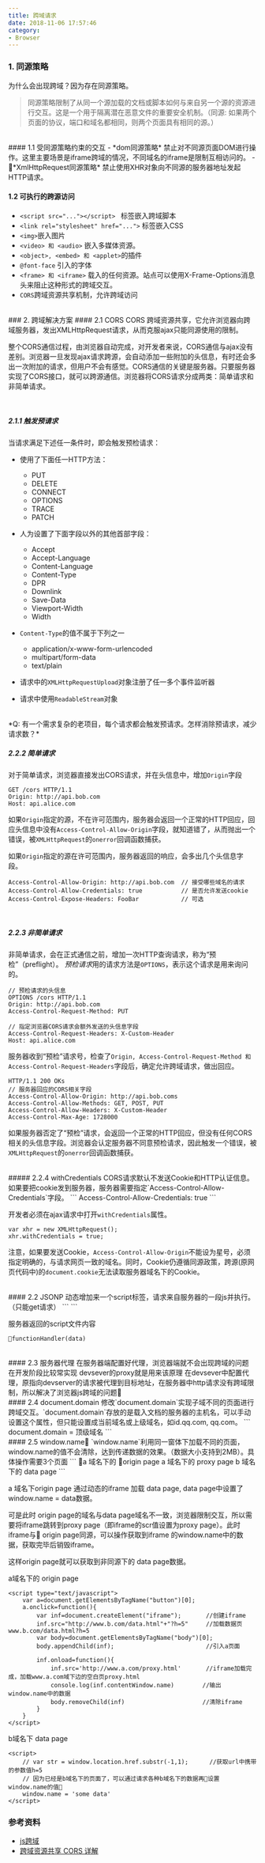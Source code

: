 ```yaml
---
title: 跨域请求
date: 2018-11-06 17:57:46
category:
- Browser
---
```

### 1. 同源策略
为什么会出现跨域？因为存在同源策略。

> 同源策略限制了从同一个源加载的文档或脚本如何与来自另一个源的资源进行交互。这是一个用于隔离潜在恶意文件的重要安全机制。（同源: 如果两个页面的协议，端口和域名都相同，则两个页面具有相同的源。）

<br/>
#### 1.1 受同源策略约束的交互
- *dom同源策略*
  禁止对不同源页面DOM进行操作。这里主要场景是iframe跨域的情况，不同域名的iframe是限制互相访问的。
- *XmlHttpRequest同源策略*
  禁止使用XHR对象向不同源的服务器地址发起HTTP请求。
<br/>

#### 1.2 可执行的跨源访问
- `<script src="..."></script> ` 标签嵌入跨域脚本 
- `<link rel="stylesheet" href="...">` 标签嵌入CSS
- `<img>`嵌入图片
- `<video> 和 <audio>` 嵌入多媒体资源。
- `<object>, <embed> 和 <applet>`的插件
- `@font-face` 引入的字体
- `<frame> 和 <iframe>` 载入的任何资源。站点可以使用X-Frame-Options消息头来阻止这种形式的跨域交互。
- `CORS`跨域资源共享机制，允许跨域访问

<br/>
### 2. 跨域解决方案
#### 2.1 CORS
CORS 跨域资源共享，它允许浏览器向跨域服务器，发出XMLHttpRequest请求，从而克服ajax只能同源使用的限制。

整个CORS通信过程，由浏览器自动完成，对开发者来说，CORS通信与ajax没有差别。浏览器一旦发现ajax请求跨源，会自动添加一些附加的头信息，有时还会多出一次附加的请求，但用户不会有感觉。CORS通信的关键是服务器。只要服务器实现了CORS接口，就可以跨源通信。浏览器将CORS请求分成两类：简单请求和非简单请求。

<br/>

##### 2.1.1 触发预请求
当请求满足下述任一条件时，即会触发预检请求：
- 使用了下面任一HTTP方法：
    - PUT
    - DELETE
    - CONNECT
    - OPTIONS
    - TRACE
    - PATCH

- 人为设置了下面字段以外的其他首部字段：
    - Accept
    - Accept-Language
    - Content-Language
    - Content-Type
    - DPR
    - Downlink
    - Save-Data
    - Viewport-Width
    - Width

- `Content-Type`的值不属于下列之一
    - application/x-www-form-urlencoded
    - multipart/form-data
    - text/plain
    
- 请求中的`XMLHttpRequestUpload`对象注册了任一多个事件监听器
- 请求中使用`ReadableStream`对象

<br/>
*Q: 有一个需求复杂的老项目，每个请求都会触发预请求。怎样消除预请求，减少请求数？*



<br/>

##### 2.2.2 简单请求
对于简单请求，浏览器直接发出CORS请求，并在头信息中，增加`Origin`字段
```
GET /cors HTTP/1.1
Origin: http://api.bob.com
Host: api.alice.com
```
如果`Origin`指定的源，不在许可范围内，服务器会返回一个正常的HTTP回应，回应头信息中没有`Access-Control-Allow-Origin`字段，就知道错了，从而抛出一个错误，被`XMLHttpRequest`的`onerror`回调函数捕获。

如果`Origin`指定的源在许可范围内，服务器返回的响应，会多出几个头信息字段。
```
Access-Control-Allow-Origin: http://api.bob.com  // 接受哪些域名的请求
Access-Control-Allow-Credentials: true           // 是否允许发送cookie
Access-Control-Expose-Headers: FooBar            // 可选
```


<br/>

##### 2.2.3 非简单请求
非简单请求，会在正式通信之前，增加一次HTTP查询请求，称为“预检”（preflight）。
*预检请求*用的请求方法是`OPTIONS`，表示这个请求是用来询问的。
```
// 预检请求的头信息
OPTIONS /cors HTTP/1.1
Origin: http://api.bob.com
Access-Control-Request-Method: PUT

// 指定浏览器CORS请求会额外发送的头信息字段
Access-Control-Request-Headers: X-Custom-Header 
Host: api.alice.com
```


服务器收到“预检”请求号，检查了`Origin, Access-Control-Request-Method 和 Access-Control-Request-Headers`字段后，确定允许跨域请求，做出回应。
```
HTTP/1.1 200 OKs
// 服务器回应的CORS相关字段
Access-Control-Allow-Origin: http://api.bob.coms
Access-Control-Allow-Methods: GET, POST, PUT
Access-Control-Allow-Headers: X-Custom-Header
Access-Control-Max-Age: 1728000
```

如果服务器否定了“预检”请求，会返回一个正常的HTTP回应，但没有任何CORS相关的头信息字段。浏览器会认定服务器不同意预检请求，因此触发一个错误，被`XMLHttpRequest`的`onerror`回调函数捕获。


<br/>
##### 2.2.4 withCredentials
CORS请求默认不发送Cookie和HTTP认证信息。如果要把cookie发到服务器，服务器需要指定`Access-Control-Allow-Credentials`字段。
```
Access-Control-Allow-Credentials: true
```

开发者必须在ajax请求中打开`withCredentials`属性。
```
var xhr = new XMLHttpRequest();
xhr.withCredentials = true;
```

注意，如果要发送Cookie，`Access-Control-Allow-Origin`不能设为星号，必须指定明确的，与请求网页一致的域名。同时，Cookie仍遵循同源政策，跨源(原网页代码中)的`document.cookie`无法读取服务器域名下的Cookie。

<br/>
#### 2.2 JSONP
动态增加来一个script标签，请求来自服务器的一段js并执行。（只能get请求）
```
<script type="text/javascript">
    // script加载完成后执行该代码
    var functionHandler = function(data){
        console.log(data);
    }
    // 请求中可以增加参数
    var url = 'http://xxx.com/xxxx?prams=xxx&callback=functionHandler';
    var script = document.createElement('script');
    script.setAttribute('src', url);
    document.getElementsByTagName('head')[0].appendChild(script); 
</script>
```

服务器返回的script文件内容
```
functionHandler(data)
```


<br/>
#### 2.3 服务器代理
在服务器端配置好代理，浏览器端就不会出现跨域的问题
在开发阶段比较常实现
devsever的proxy就是用来该原理
在devsever中配置代理，原指向devserver的请求被代理到目标地址，在服务器中http请求没有跨域限制，所以解决了浏览器js跨域的问题

<br/>
#### 2.4 document.domain
修改`document.domain`实现子域不同的页面进行跨域交互。`document.domain`存放的是载入文档的服务器的主机名，可以手动设置这个属性，但只能设置成当前域名或上级域名，如id.qq.com, qq.com。
```
document.domain = 顶级域名
```



<br/>
#### 2.5 window.name
`window.name`利用同一窗体下加载不同的页面，window.name的值不会清除，达到传递数据的效果。（数据大小支持到2MB）。具体操作需要3个页面
```
a 域名下的 origin page
a 域名下的 proxy page
b 域名下的 data page
```

a 域名下origin page 通过动态的iframe 加载 data page, data page中设置了window.name = data数据。

可是此时 origin page的域名与data page域名不一致，浏览器限制交互，所以需要将iframe跳转到proxy page（即iframe的scr值设置为proxy page）。此时iframe与 origin page同源，可以操作获取到iframe 的window.name中的数据，获取完毕后销毁iframe。

这样origin page就可以获取到非同源下的 data page数据。

a域名下的 origin page
```
<script type="text/javascript">
    var a=document.getElementsByTagName("button")[0];
    a.onclick=function(){                               
        var inf=document.createElement("iframe");       //创建iframe
        inf.src="http://www.b.com/data.html"+"?h=5"     //加载数据页www.b.com/data.html?h=5
        var body=document.getElementsByTagName("body")[0];
        body.appendChild(inf);                          //引入a页面

        inf.onload=function(){
            inf.src='http://www.a.com/proxy.html'       //iframe加载完成，加载www.a.com域下边的空白页proxy.html
            console.log(inf.contentWindow.name)        //输出window.name中的数据
            body.removeChild(inf)                      //清除iframe
        }
    }
</script>
```

b域名下 data page
```
<script>
    // var str = window.location.href.substr(-1,1);      //获取url中携带的参数值h=5
    // 因为已经是b域名下的页面了，可以通过请求各种b域名下的数据再设置window.name的值
    window.name = 'some data'
</script>
```


### 参考资料
- [js跨域](https://www.xiaolai.cc/2018/11/02/js%E8%B7%A8%E5%9F%9F/)
- [跨域资源共享 CORS 详解](http://www.ruanyifeng.com/blog/2016/04/cors.html)